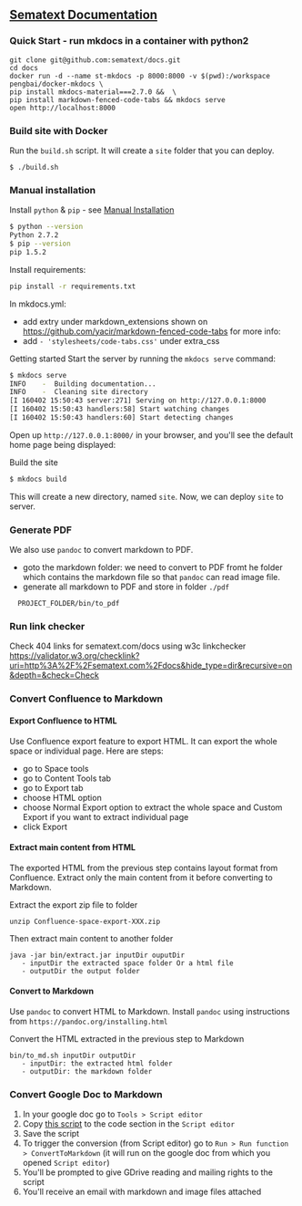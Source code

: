## [Sematext Documentation](https://sematext.com/docs)

### Quick Start - run mkdocs in a container with python2

```
git clone git@github.com:sematext/docs.git
cd docs
docker run -d --name st-mkdocs -p 8000:8000 -v $(pwd):/workspace pengbai/docker-mkdocs \
pip install mkdocs-material===2.7.0 &&  \
pip install markdown-fenced-code-tabs && mkdocs serve 
open http://localhost:8000
```

### Build site with Docker
Run the `build.sh` script. It will create a `site` folder that you can deploy.
```
$ ./build.sh
```

### Manual installation  
Install `python` & `pip` - see [Manual Installation](http://www.mkdocs.org/#manual-installation)

``` sh
$ python --version
Python 2.7.2
$ pip --version
pip 1.5.2
```

Install requirements:

```sh
pip install -r requirements.txt
```

In mkdocs.yml:
- add extry under markdown_extensions shown on https://github.com/yacir/markdown-fenced-code-tabs for more info:
- add ```- 'stylesheets/code-tabs.css'``` under extra_css

Getting started
Start the server by running the `mkdocs serve` command:

```sh
$ mkdocs serve
INFO    -  Building documentation...
INFO    -  Cleaning site directory
[I 160402 15:50:43 server:271] Serving on http://127.0.0.1:8000
[I 160402 15:50:43 handlers:58] Start watching changes
[I 160402 15:50:43 handlers:60] Start detecting changes
```

Open up `http://127.0.0.1:8000/` in your browser, and you'll see the default home page being displayed:

Build the site

```sh
$ mkdocs build
```

This will create a new directory, named `site`. Now, we can deploy `site` to server.


### Generate PDF

We also use `pandoc` to convert markdown to PDF.

* goto the markdown folder: we need to convert to PDF fromt he folder which contains the markdown file so that `pandoc` can read image file.
* generate all markdown to PDF and store in folder `./pdf`

```
  PROJECT_FOLDER/bin/to_pdf 
```

### Run link checker

Check 404 links for sematext.com/docs using w3c linkchecker
https://validator.w3.org/checklink?uri=http%3A%2F%2Fsematext.com%2Fdocs&hide_type=dir&recursive=on&depth=&check=Check



### Convert Confluence to Markdown

#### Export Confluence to HTML
Use Confluence export feature to export HTML.  It can export the whole space or individual page. Here are steps:

* go to Space tools
* go to Content Tools tab
* go to Export tab
* choose HTML option
* choose Normal Export option to extract the whole space and Custom Export if you want to extract individual page
* click Export

#### Extract main content from HTML

The exported HTML from the previous step contains layout format from Confluence.  Extract only the main content from it before converting to Markdown.

Extract the export zip file to folder

```
unzip Confluence-space-export-XXX.zip
```

Then extract main content to another folder

```
java -jar bin/extract.jar inputDir ouputDir
   - inputDir the extracted space folder Or a html file
   - outputDir the output folder
```

#### Convert to Markdown

Use `pandoc` to convert HTML to Markdown. Install `pandoc` using instructions from
`https://pandoc.org/installing.html`

Convert the HTML extracted in the previous step to Markdown

```
bin/to_md.sh inputDir outputDir
   - inputDir: the extracted html folder
   - outputDir: the markdown folder
```

### Convert Google Doc to Markdown
1. In your google doc go to `Tools > Script editor`
1. Copy [this script](https://github.com/mangini/gdocs2md/blob/master/converttomarkdown.gapps) to the code section in the `Script editor`
1. Save the script
1. To trigger the conversion (from Script editor) go to `Run > Run function > ConvertToMarkdown` (it will run on the google doc from which you opened `Script editor`)
1. You'll be prompted to give GDrive reading and mailing rights to the script
1. You'll receive an email with markdown and image files attached
